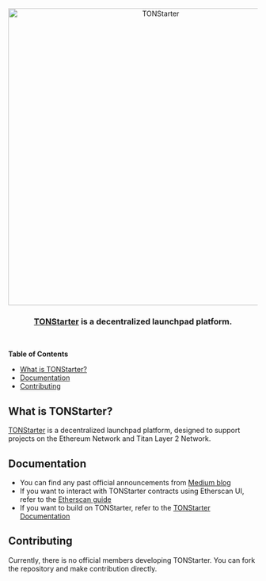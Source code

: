 <div align="center">
  <br />
  <br />
  <a href="https://tonstarter.tokamak.network"><img alt="TONStarter" src="https://tonstarter.tokamak.network/static/media/fld_bi_gray.bec69ff3.svg" width=600></a>
  <br />
  <h3><a href="https://tonstarter.tokamak.network">TONStarter</a> is a decentralized launchpad platform.</h3>
  <br />
</div>

**Table of Contents**
- [What is TONStarter?](#what-is-TONStarter)
- [Documentation](#documentation)
- [Contributing](#contributing)

## What is TONStarter?
[TONStarter](https://tonstarter.tokamak.network) is a decentralized launchpad platform, designed to support projects on the Ethereum Network and Titan Layer 2 Network. 

## Documentation
- You can find any past official announcements from [Medium blog](https://medium.com/tokamak-network/search?q=tonstarter)
- If you want to interact with TONStarter contracts using Etherscan UI, refer to the [Etherscan guide](./docs/readme.md)
- If you want to build on TONStarter, refer to the [TONStarter Documentation](html.link)

## Contributing
Currently, there is no official members developing TONStarter. You can fork the repository and make contribution directly. 